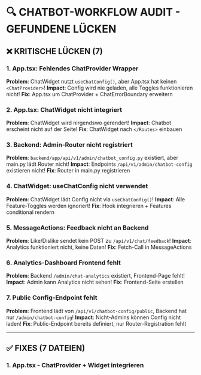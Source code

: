 # 🔍 CHATBOT-WORKFLOW AUDIT - GEFUNDENE LÜCKEN

## ❌ **KRITISCHE LÜCKEN (7)**

### **1. App.tsx: Fehlendes ChatProvider Wrapper**
**Problem**: ChatWidget nutzt `useChatConfig()`, aber App.tsx hat keinen `<ChatProvider>`!
**Impact**: Config wird nie geladen, alle Toggles funktionieren nicht!
**Fix**: App.tsx um ChatProvider + ChatErrorBoundary erweitern

### **2. App.tsx: ChatWidget nicht integriert**
**Problem**: ChatWidget wird nirgendswo gerendert!
**Impact**: Chatbot erscheint nicht auf der Seite!
**Fix**: ChatWidget nach `</Routes>` einbauen

### **3. Backend: Admin-Router nicht registriert**
**Problem**: `backend/app/api/v1/admin/chatbot_config.py` existiert, aber main.py lädt Router nicht!
**Impact**: Endpoints `/api/v1/admin/chatbot-config` existieren nicht!
**Fix**: Router in main.py registrieren

### **4. ChatWidget: useChatConfig nicht verwendet**
**Problem**: ChatWidget lädt Config nicht via `useChatConfig()`!
**Impact**: Alle Feature-Toggles werden ignoriert!
**Fix**: Hook integrieren + Features conditional rendern

### **5. MessageActions: Feedback nicht an Backend**
**Problem**: Like/Dislike sendet kein POST zu `/api/v1/chat/feedback`!
**Impact**: Analytics funktioniert nicht, keine Daten!
**Fix**: Fetch-Call in MessageActions

### **6. Analytics-Dashboard Frontend fehlt**
**Problem**: Backend `/admin/chat-analytics` existiert, Frontend-Page fehlt!
**Impact**: Admin kann Analytics nicht sehen!
**Fix**: Frontend-Seite erstellen

### **7. Public Config-Endpoint fehlt**
**Problem**: Frontend lädt von `/api/v1/chatbot-config/public`, Backend hat nur `/admin/chatbot-config`!
**Impact**: Nicht-Admins können Config nicht laden!
**Fix**: Public-Endpoint bereits definiert, nur Router-Registration fehlt

---

## ✅ **FIXES (7 DATEIEN)**

### **1. App.tsx - ChatProvider + Widget integrieren**
